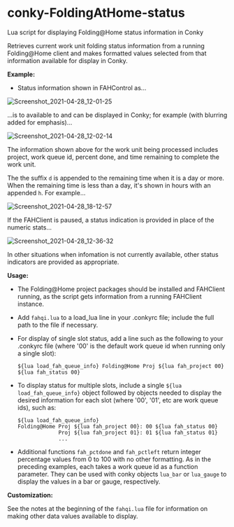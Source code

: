 # conky-FoldingAtHome-status

Lua script for displaying Folding@Home status information in Conky

Retrieves current work unit folding status information from a running Folding@Home client and makes formatted values selected from that information available for display in Conky.

**Example:**

- Status information shown in FAHControl as...

![Screenshot_2021-04-28_12-01-25](https://user-images.githubusercontent.com/17618397/116442074-146c6500-a820-11eb-967a-da2e12538e7f.png)

...is to available to and can be displayed in Conky; for example (with blurring added for emphasis)...

![Screenshot_2021-04-28_12-02-14](https://user-images.githubusercontent.com/17618397/116442153-2b12bc00-a820-11eb-909e-a60cd786dffd.png)

The information shown above for the work unit being processed includes project, work queue id, percent done, and time remaining to complete the work unit.

The the suffix `d` is appended to the remaining time when it is a day or more. When the remaining time is less than a day, it's shown in hours with an appended `h`. For example...

![Screenshot_2021-04-28_18-12-57](https://user-images.githubusercontent.com/17618397/116479388-8c04b900-a84d-11eb-81f0-db1425593fbb.png)

If the FAHClient is paused, a status indication is provided in place of the numeric stats...

![Screenshot_2021-04-28_12-36-32](https://user-images.githubusercontent.com/17618397/116442189-3534ba80-a820-11eb-96ef-350440247441.png)

In other situations when infomation is not currently available, other status indicators are provided as appropriate.

**Usage:**

- The Folding@Home project packages should be installed and FAHClient
  running, as the script gets information from a running FAHClient
  instance.

- Add `fahqi.lua` to a load_lua line in your .conkyrc file; include the full path to the file if necessary.

- For display of single slot status, add a line such as the following to your .conkyrc file (where '00' is the default work queue id when running only a single slot):

    ```
    ${lua load_fah_queue_info} Folding@Home Proj ${lua fah_project 00} ${lua fah_status 00}
    ```

- To display status for multiple slots, include a single `${lua load_fah_queue_info}` object followed by objects needed to display the desired information for each slot (where '00', '01', etc are work queue ids), such as:

    ```
    ${lua load_fah_queue_info}
    Folding@Home Proj ${lua fah_project 00}: 00 ${lua fah_status 00}
                 Proj ${lua fah_project 01}: 01 ${lua fah_status 01}
                 ...
    ```

- Additional functions `fah_pctdone` and `fah_pctleft` return integer percentage values from 0 to 100 with no other formatting. As in the preceding examples, each takes a work queue id as a function parameter. They can be used with conky objects `lua_bar` or `lua_gauge` to display the values in a bar or gauge, respectively.

**Customization:**

See the notes at the beginning of the `fahqi.lua` file for information on making other data values available to display.
